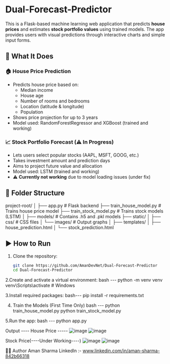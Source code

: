 # Dual-Forecast-Predictor

This is a Flask-based machine learning web application that predicts **house prices** and estimates **stock portfolio values** using trained models. 
The app provides users with visual predictions through interactive charts and simple input forms.

## 🔹 What It Does

### 🏠 House Price Prediction
- Predicts house price based on:
  - Median income
  - House age
  - Number of rooms and bedrooms
  - Location (latitude & longitude)
  - Population
- Shows price projection for up to 3 years
- Model used: RandomForestRegressor and XGBoost (trained and working)

### 📈 Stock Portfolio Forecast (⚠️ In Progress)
- Lets users select popular stocks (AAPL, MSFT, GOOG, etc.)
- Takes investment amount and prediction days
- Aims to project future value and allocation
- Model used: LSTM (trained and working)
- ⚠️ **Currently not working** due to model loading issues (under fix)

## 📁 Folder Structure
project-root/
│
├── app.py # Flask backend
├── train_house_model.py # Trains house price model
├── train_stock_model.py # Trains stock models (LSTM)
│
├── models/ # Contains .h5 and .pkl models
├── static/
│ ├── css/ # CSS files
│ └── images/ # Output graphs
│
├── templates/
│ ├── house_prediction.html
│ └── stock_prediction.html

## ▶️ How to Run

1. Clone the repository:
   ```bash
   git clone https://github.com/AmanDevNet/Dual-Forecast-Predictor
   cd Dual-Forecast-Predictor

2.Create and activate a virtual environment:
bash --- 
python -m venv venv
venv\Scripts\activate  # Windows

3.Install required packages:
bash---
pip install -r requirements.txt

4. Train the Models (First Time Only)
bash ---
python train_house_model.py
python train_stock_model.py

5.Run the app:
bash ---
python app.py

Output ---- 
House Price -----
![image](https://github.com/user-attachments/assets/238dee84-855f-4200-a8eb-28e74661fc47)
![image](https://github.com/user-attachments/assets/1d69a22a-06b9-404d-94f9-a5c81b9c6db5)

Stock Price(----Under Working----)
![image](https://github.com/user-attachments/assets/11770a1c-80dd-4e52-a225-08f4bf5d2363)
![image](https://github.com/user-attachments/assets/6aa1e620-a6c1-4878-a179-8efe8afaedd7)

👨‍💻 Author
Aman Sharma
LinkedIn :- www.linkedin.com/in/aman-sharma-842b66318
